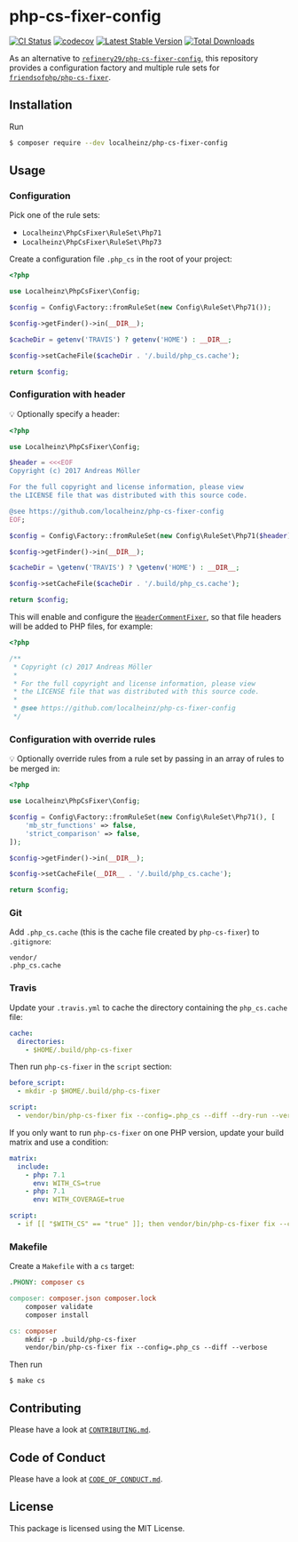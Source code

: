 # php-cs-fixer-config

[![CI Status](https://github.com/localheinz/php-cs-fixer-config/workflows/CI/badge.svg)](https://github.com/localheinz/php-cs-fixer-config/actions)
[![codecov](https://codecov.io/gh/localheinz/php-cs-fixer-config/branch/master/graph/badge.svg)](https://codecov.io/gh/localheinz/php-cs-fixer-config)
[![Latest Stable Version](https://poser.pugx.org/localheinz/php-cs-fixer-config/v/stable)](https://packagist.org/packages/localheinz/php-cs-fixer-config)
[![Total Downloads](https://poser.pugx.org/localheinz/php-cs-fixer-config/downloads)](https://packagist.org/packages/localheinz/php-cs-fixer-config)

As an alternative to [`refinery29/php-cs-fixer-config`](http://github.com/refinery29/php-cs-fixer-config),
this repository provides a configuration factory and multiple rule sets for [`friendsofphp/php-cs-fixer`](http://github.com/FriendsOfPHP/PHP-CS-Fixer).

## Installation

Run

```sh
$ composer require --dev localheinz/php-cs-fixer-config
```

## Usage

### Configuration

Pick one of the rule sets:

* `Localheinz\PhpCsFixer\RuleSet\Php71`
* `Localheinz\PhpCsFixer\RuleSet\Php73`

Create a configuration file `.php_cs` in the root of your project:

```php
<?php

use Localheinz\PhpCsFixer\Config;

$config = Config\Factory::fromRuleSet(new Config\RuleSet\Php71());

$config->getFinder()->in(__DIR__);

$cacheDir = getenv('TRAVIS') ? getenv('HOME') : __DIR__;

$config->setCacheFile($cacheDir . '/.build/php_cs.cache');

return $config;
```

### Configuration with header

:bulb: Optionally specify a header:

```php
<?php

use Localheinz\PhpCsFixer\Config;

$header = <<<EOF
Copyright (c) 2017 Andreas Möller

For the full copyright and license information, please view
the LICENSE file that was distributed with this source code.

@see https://github.com/localheinz/php-cs-fixer-config
EOF;

$config = Config\Factory::fromRuleSet(new Config\RuleSet\Php71($header));

$config->getFinder()->in(__DIR__);

$cacheDir = \getenv('TRAVIS') ? \getenv('HOME') : __DIR__;

$config->setCacheFile($cacheDir . '/.build/php_cs.cache');

return $config;
```

This will enable and configure the [`HeaderCommentFixer`](https://github.com/FriendsOfPHP/PHP-CS-Fixer/blob/v2.1.1/src/Fixer/Comment/HeaderCommentFixer.php), so that
file headers will be added to PHP files, for example:

```php
<?php

/**
 * Copyright (c) 2017 Andreas Möller
 *
 * For the full copyright and license information, please view
 * the LICENSE file that was distributed with this source code.
 *
 * @see https://github.com/localheinz/php-cs-fixer-config
 */
```

### Configuration with override rules

:bulb: Optionally override rules from a rule set by passing in an array of rules to be merged in:

```php
<?php

use Localheinz\PhpCsFixer\Config;

$config = Config\Factory::fromRuleSet(new Config\RuleSet\Php71(), [
    'mb_str_functions' => false,
    'strict_comparison' => false,
]);

$config->getFinder()->in(__DIR__);

$config->setCacheFile(__DIR__ . '/.build/php_cs.cache');

return $config;
```

### Git

Add `.php_cs.cache` (this is the cache file created by `php-cs-fixer`) to `.gitignore`:

```
vendor/
.php_cs.cache
```

### Travis

Update your `.travis.yml` to cache the directory containing the `php_cs.cache` file:

```yml
cache:
  directories:
    - $HOME/.build/php-cs-fixer
```

Then run `php-cs-fixer` in the `script` section:

```yml
before_script:
  - mkdir -p $HOME/.build/php-cs-fixer

script:
  - vendor/bin/php-cs-fixer fix --config=.php_cs --diff --dry-run --verbose
```

If you only want to run `php-cs-fixer` on one PHP version, update your build matrix and use a condition:

```yml
matrix:
  include:
    - php: 7.1
      env: WITH_CS=true
    - php: 7.1
      env: WITH_COVERAGE=true

script:
  - if [[ "$WITH_CS" == "true" ]]; then vendor/bin/php-cs-fixer fix --config=.php_cs --diff --dry-run --verbose; fi
```

### Makefile

Create a `Makefile` with a `cs` target:

```Makefile
.PHONY: composer cs

composer: composer.json composer.lock
	composer validate
	composer install

cs: composer
	mkdir -p .build/php-cs-fixer
	vendor/bin/php-cs-fixer fix --config=.php_cs --diff --verbose
```

Then run

```
$ make cs
```

## Contributing

Please have a look at [`CONTRIBUTING.md`](.github/CONTRIBUTING.md).

## Code of Conduct

Please have a look at [`CODE_OF_CONDUCT.md`](.github/CODE_OF_CONDUCT.md).

## License

This package is licensed using the MIT License.
